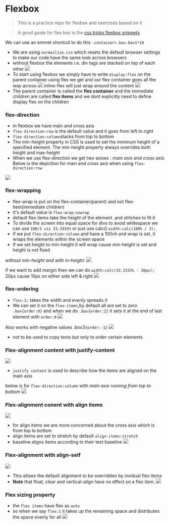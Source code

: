  # Flexbox
>This is a practice repo for flexbox and exercises based on it

> A good guide for flex box is the [css tricks flexbox snippets](https://css-tricks.com/snippets/css/a-guide-to-flexbox/)

 We can use an emmet shortcut to do this
`.container>.box.box1*10`
- We are using `normailize.css` which resets the default browser settings to make  our code have the same look across browsers
- without flexbox the elements i.e. div tags are stacked on top of each other
![](images/02_00.png)
- To start using flexbox we simply have to write `display:flex` on the parent container
using flex we get and our flex container goes all the way across
![](images/01_00.png)
inline-flex will just wrap around the content
![](images/03_00.png)
- The parent container is called the **flex container** and the immediate children are called **flex items** and we dont explicitly need to define display flex on the children

### flex-direction
- In flexbox we have main and cross axis
- `flex-direction:row` is the default value and it goes from left to right 
- `flex-direction:column`stacks from top to bottom
- The min-height property in CSS is used to set the minimum height of a specified element. The min-height property always overrides both height and max-height
- When we use flex-direction  we get two axises : _main axis and cross axis_
Below is the depiction for main and cross axis when using `flex-direction:row`

![](images/05_00.png)

### flex-wrapping
- flex-wrap is put on the flex-container(parent) and not flex-item(immediate children)
- It's default value is `flex-wrap:nowrap`
- default flex items take the height of the element .and strtches to fit it
- To divide the screen into equal space for divs to avoid whitespace we  can use `100/3 viz 33.3333%` or just use calc() `width:calc(100% / 3);`
- if we put `flex-direction:column` and have a 100vh and wrap is set, it  wraps the elements within the screen space
- If we set height to min-height it will wrap cause min-height is set and height is not fixed

_without min-height and with in-height:_
![](images/06_00.png)

if we want to add margin then we can do 
`width:calc(33.3333% - 20px);` 20px cause 10px on either side left & right
![](images/07_00.png)

### flex-ordering
- `flex:1;` takes the width and evenly spreads it 
- We can set it on the `flex-items`,by default all are set to _zero_
`.box{order:0}` and when we do `.box{order:2}` it sets it at the end of last element with `order:0`
![](images/08_00.png)

Also works with negative values .box3`{order:-1}`
![](images/09_00.png)
- not to be used to copy texts but only to order certain elements

### Flex-alignment content with justify-content
![](images/10_00.png)
- `justify content` is used to describe how the items are aligned on the main axis

below is for `flex-direction:column` with _main axis running from top to bottom_
![](images/11_00.png)

### Flex-alignment conent with align items
  ![](images/12_00.png)
- for align items we are more concerned about the cross axis which is from top to bottom
- align items are set to stretch by default
`align-items:stretch`
- baseline aligns items according to their text baseline
![](images/13_00.png)

### Flex-alignment with align-self
  ![](images/14_00.png)

- This allows the default alignment to be overridden by invidual flex items
- **Note** that float, clear and vertical-align have no effect on a flex item.
  ![](images/15_00.png)

### Flex sizing property
- the `flex items` have flex as `auto`
- so when we say `flex:1` it takes up the remaining space and distributes the space evenly for all 
  ![](images/16_00.png)
  